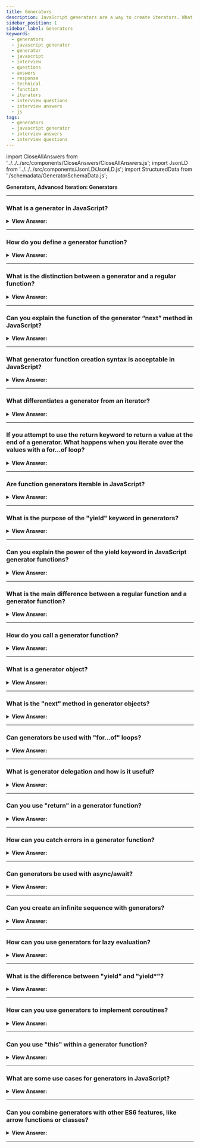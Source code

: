 ```yaml
---
title: Generators
description: JavaScript generators are a way to create iterators. What is the distinction between a generator and a regular function? Frontend Developer Interview Answers
sidebar_position: 1
sidebar_label: Generators
keywords:
  - generators
  - javascript generator
  - generator
  - javascript
  - interview
  - questions
  - answers
  - response
  - technical
  - function
  - iterators
  - interview questions
  - interview answers
  - js
tags:
  - generators
  - javascript generator
  - interview answers
  - interview questions
---
```


import CloseAllAnswers from '../../../src/components/CloseAnswers/CloseAllAnswers.js';
import JsonLD from '../../../src/components/JsonLD/JsonLD.js';
import StructuredData from './schemadata/GeneratorSchemaData.js';

<JsonLD data={StructuredData} />

<head>
  <title>JavaScript Generators | Frontend Phone Interview Questions</title>
</head>

**Generators, Advanced Iteration: Generators**

<CloseAllAnswers />

---

### What is a generator in JavaScript?

<details>
  <summary><strong>View Answer:</strong></summary>
  <div>
  <div><strong>Interview Response:</strong> A generator is a special kind of function that can pause and resume execution, allowing it to produce a sequence of values over time.
  </div><br />
  <div><strong className="codeExample">Code Example:</strong><br /><br />

  <div></div>

```js
// Full Implementation
function* generateSequence() {
  yield 1;
  yield 2;
  yield 3;
}

// "generator function" creates "generator object"
let generator = generateSequence();
console.log(generator); // creates: [object Generator]
```

  </div>
  </div>
</details>

---

### How do you define a generator function?

<details>
  <summary><strong>View Answer:</strong></summary>
  <div>
  <div><strong>Interview Response:</strong> You define a generator function using the "function*" keyword, followed by the function name and parentheses.</div><br />
  <div><strong className="codeExample">Code Example:</strong><br /><br />

  <div></div>

```js
// Full Implementation
function* generateSequence() {
  yield 1;
  yield 2;
  yield 3;
}

// "generator function" creates "generator object"
let generator = generateSequence();
console.log(generator); // creates: [object Generator]
```

  </div>
  </div>
</details>

---

### What is the distinction between a generator and a regular function?

<details>
  <summary><strong>View Answer:</strong></summary>
  <div>
  <div><strong>Interview Response:</strong> Regular functions return only one value (or nothing). Generators can return (“yield”) multiple values, one after another, on-demand.</div><br />
  <div><strong>Technical Response:</strong> Regular functions return only one value (or nothing). Generators can return (“yield”) multiple values, one after another, on-demand. They work great with iterables, allowing to create data-streams with ease. We need a special syntax construct to create a generator: function*, the so-called “generator function”. Generator functions behave differently from regular ones. When such a function gets called, it does not run its code. Instead, it returns a unique object, called “generator object”, to manage the execution.
  </div><br />
  <div><strong className="codeExample">Code Example:</strong><br /><br />

  <div></div>

```js
// Full Implementation
function* generateSequence() {
  yield 1;
  yield 2;
  yield 3;
}

// "generator function" creates "generator object"
let generator = generateSequence();
console.log(generator); // creates: [object Generator]
```

  </div>
  </div>
</details>

---

### Can you explain the function of the generator “next” method in JavaScript?

<details>
  <summary><strong>View Answer:</strong></summary>
  <div>
  <div><strong>Interview Response:</strong> The next() method returns an object with two properties, “done” and value. The done property returns false if a value exists; otherwise, true if the value returns undefined.
</div><br />
  <div><strong className="codeExample">Code Example:</strong><br /><br />

<strong>Syntax: </strong> generator.next(value);<br /><br />

  <div></div>

```js
function* gen() {
  yield 1;
  yield 2;
  yield 3;
}

const g = gen(); // "Generator { }"
g.next(); // "Object { value: 1, done: false }"
g.next(); // "Object { value: 2, done: false }"
g.next(); // "Object { value: 3, done: false }"
g.next(); // "Object { value: undefined, done: true }"
```

  </div>
  </div>
</details>

---

### What generator function creation syntax is acceptable in JavaScript?

<details>
  <summary><strong>View Answer:</strong></summary>
  <div>
  <div><strong>Interview Response:</strong> In JavaScript, we can create a generator function using the "function*" (pre-fixed implementation) keyword followed by the function name, parentheses, and curly braces enclosing the function body. Although, we can use the post-fixed implementation, it is not recommended.
</div><br />
  <div><strong>Interview Response:</strong> Two syntaxes are used to create generators, including the pre-fixed (function* f(…)) and post-fixed ( function *f(…)) function generator implementations. Both syntaxes are correct, but usually, the first syntax is preferred, as the star* denotes that it’s a generator function, it describes the kind, not the name, so it should stick with the function keyword.
</div><br />
  <div><strong className="codeExample">Code Example:</strong><br /><br />

  <div></div>

```js
// Pre-generator function
function* gen() {
  yield 1;
  yield 2;
  yield 3;
}

// Post-generator function
// function *gen() {
//   yield 1;
//   yield 2;
//   yield 3;
// }
```

  </div>
  </div>
</details>

---

### What differentiates a generator from an iterator?

<details>
  <summary><strong>View Answer:</strong></summary>
  <div>
  <div><strong>Interview Response:</strong> A generator is a special kind of function that produces a sequence of values and can pause/resume execution, while an iterator is an object used to traverse a sequence.
</div><br />
  <div><strong>Technical Response:</strong> While custom iterators are a useful tool, their creation requires careful programming due to the need to maintain their internal state explicitly. Generator functions provide a powerful alternative, and they allow you to define an iterative algorithm by writing a single function whose execution is not continuous. We use the function* syntax to create a new Generator function.
</div><br />
  <div><strong className="codeExample">Code Example:</strong><br /><br />

  <div></div>

```js
// Iterator
function makeRangeIterator(start = 0, end = Infinity, step = 1) {
  let nextIndex = start;
  let iterationCount = 0;

  const rangeIterator = {
    next: function () {
      let result;
      if (nextIndex < end) {
        result = { value: nextIndex, done: false };
        nextIndex += step;
        iterationCount++;
        return result;
      }
      return { value: iterationCount, done: true };
    },
  };
  return rangeIterator;
}

const it = makeRangeIterator(1, 10, 2);

let result = it.next();
while (!result.done) {
  console.log(result.value); // 1 3 5 7 9
  result = it.next();
}

console.log('Iterated over sequence of size: ', result.value);
// [5 numbers returned, that took interval in between: 0 to 10]

////////// GENERATOR EXAMPLE ////////////////

function* makeRangeIterator(start = 0, end = 100, step = 1) {
  let iterationCount = 0;
  for (let i = start; i < end; i += step) {
    iterationCount++;
    yield i;
  }
  return iterationCount;
}

let generator = makeRangeIterator(1, 10, 2);

for (let num of generator) {
  console.log(num); // 1 3 5 7 9
}
```

  </div>
  </div>
</details>

---

### If you attempt to use the return keyword to return a value at the end of a generator. What happens when you iterate over the values with a for…of loop?

<details>
  <summary><strong>View Answer:</strong></summary>
  <div>
  <div><strong>Interview Response:</strong> When using a for...of loop to iterate over a generator with a return statement, the loop ignores the returned value and stops when the "done" property is true.
</div><br />
  <div><strong>Technical Response:</strong> Since the generator has the done property with a false value for each value, excluding the last value of done equaling true. When you attempt to return a value instead of yielding one, the last value does not return because done is set to true. It’s because for..of iteration ignores the last value, when done: true.
</div><br />
  <div><strong className="codeExample">Code Example:</strong><br /><br />

  <div></div>

```js
function* generateSequence() {
  yield 1;
  yield 2;
  return 3; // { value: 3, done: true} does not yield
}

let generator = generateSequence();

for (let value of generator) {
  console.log(value); // 1, then 2, no 3
}
```

  </div>
  </div>
</details>

---

### Are function generators iterable in JavaScript?

<details>
  <summary><strong>View Answer:</strong></summary>
  <div>
  <div><strong>Interview Response:</strong> Yes, generator functions are iterable in JavaScript. When called, they produce a generator object which can be used to iterate through the yielded values.
</div><br />
  <div><strong>Technical Response:</strong> Generator functions do not initially execute their code when called. Instead, they return a particular type of iterator, called a Generator. The function can be called as many times as desired and returns a new Generator each time. Each generator iterates once.
</div><br />
  <div><strong className="codeExample">Code Example:</strong><br /><br />

  <div></div>

```js
function* makeIterator() {
  yield 1;
  yield 2;
}

const it = makeIterator();

for (const itItem of it) {
  console.log(itItem);
}

console.log(it[Symbol.iterator]() === it); // true;
// This example show us generator(iterator) is iterable object,
// which has the @@iterator method return the it (itself),
// and consequently, the it object can iterate only _once_.

// If we change it's @@iterator method to a function/generator
// which returns a new iterator/generator object, (it)
// can iterate many times

it[Symbol.iterator] = function* () {
  yield 2;
  yield 1;
};
```

  </div>
  </div>
</details>

---

### What is the purpose of the "yield" keyword in generators?

<details>
  <summary><strong>View Answer:</strong></summary>
  <div>
  <div><strong>Interview Response:</strong> The "yield" keyword is used in generator functions to pause execution and return a value to the caller.<br />
  </div>
  </div>
</details>

---

### Can you explain the power of the yield keyword in JavaScript generator functions?

<details>
  <summary><strong>View Answer:</strong></summary>
  <div>
  <div><strong>Interview Response:</strong> The "yield" keyword in JavaScript generators enables pausing function execution, returning values on-demand, and resuming later, allowing for powerful control flow and lazy evaluation.
</div><br />
  <div><strong>Technical Response:</strong> Generators are both powerful and flexible because yield is multi-functional. It not only returns the result outward but can pass a value inside the generator when we call generator.next(arg) with an argument, and that argument becomes the result of yield.
</div><br />
  <div><strong className="codeExample">Code Example:</strong><br /><br />

  <div></div>

```js
function* gen() {
  // Pass a question to the outer code and wait for an answer
  let result = yield '2 + 2 = ?'; // (*)

  console.log(result);
}

let generator = gen();

let question = generator.next().value; // <-- yield returns the value

generator.next(4); // --> pass the result into the generator
```

  </div>
  </div>
</details>

---

### What is the main difference between a regular function and a generator function?

<details>
  <summary><strong>View Answer:</strong></summary>
  <div>
  <div><strong>Interview Response:</strong> A regular function runs to completion, while a generator function can pause its execution and be resumed later.<br />
  </div>
  </div>
</details>

---

### How do you call a generator function?

<details>
  <summary><strong>View Answer:</strong></summary>
  <div>
  <div><strong>Interview Response:</strong> You call a generator function like a regular function, but it returns a generator object, which you can use to control the generator's execution.<br />
  </div>
  </div>
</details>

---

### What is a generator object?

<details>
  <summary><strong>View Answer:</strong></summary>
  <div>
  <div><strong>Interview Response:</strong> A generator object in JavaScript is a special type of function that can pause its execution and resume later, allowing it to produce a sequence of results over time, instead of computing them at once.
  </div><br />
  <div><strong className="codeExample">Code Example:</strong><br /><br />

  <div></div>

```js
function* idGenerator() {
    let id = 1;
    while (true) {
        yield id++;
    }
}

const gen = idGenerator();

console.log(gen.next().value); // 1
console.log(gen.next().value); // 2
console.log(gen.next().value); // 3
console.log(typeof idGenerator); // function
```

  </div>
  </div>
</details>

---

### What is the "next" method in generator objects?

<details>
  <summary><strong>View Answer:</strong></summary>
  <div>
  <div><strong>Interview Response:</strong> The "next" method is used to resume the execution of a generator function, returning the next yielded value wrapped in an object with "value" and "done" properties.
  </div>
  </div>
</details>

---

### Can generators be used with "for...of" loops?

<details>
  <summary><strong>View Answer:</strong></summary>
  <div>
  <div><strong>Interview Response:</strong> Yes, generators are iterable and can be used with "for...of" loops to iterate through the yielded values.
  </div><br />
  <div><strong className="codeExample">Code Example:</strong><br /><br />

  <div></div>

```js
function* idGenerator() {
    let id = 1;
    while (id <= 5) {
        yield id++;
    }
}

for (let value of idGenerator()) {
    console.log(value); // Logs 1, 2, 3, 4, 5
}
```

  </div>
  </div>
</details>

---

### What is generator delegation and how is it useful?

<details>
  <summary><strong>View Answer:</strong></summary>
  <div>
  <div><strong>Interview Response:</strong> Generator delegation is the process of using "yield*" to delegate to another generator, allowing you to combine and reuse generator functions more easily.
  </div><br />
  <div><strong className="codeExample">Code Example:</strong><br /><br />

  <div></div>

```js
function* gen1() {
    yield 1;
    yield 2;
}

function* gen2() {
    yield* gen1();
    yield 3;
}

let generator = gen2();

console.log(generator.next().value); // 1
console.log(generator.next().value); // 2
console.log(generator.next().value); // 3
```

In this example, `gen2` delegates to `gen1` using `yield*`. So when we start iterating over `gen2`, the first two values come from `gen1`, and the third value comes from `gen2` itself.

  </div>
  </div>
</details>

---

### Can you use "return" in a generator function?

<details>
  <summary><strong>View Answer:</strong></summary>
  <div>
  <div><strong>Interview Response:</strong> Yes, you can use "return" in a generator function in JavaScript. It will provide the final value for the generator and end the generator's execution, making the "done" property of the iterator object true.
  </div><br />
  <div><strong className="codeExample">Code Example:</strong><br /><br />

  <div></div>

```js
function* numberGenerator() {
    yield 1;
    yield 2;
    return 3;
}

const gen = numberGenerator();

console.log(gen.next()); // { value: 1, done: false }
console.log(gen.next()); // { value: 2, done: false }
console.log(gen.next()); // { value: 3, done: true }
```

In this example, after yielding 1 and 2, the generator function returns 3 and ends its execution.

  </div>
  </div>
</details>

---

### How can you catch errors in a generator function?

<details>
  <summary><strong>View Answer:</strong></summary>
  <div>
  <div><strong>Interview Response:</strong> You can catch errors in a generator function by using a try/catch block inside the function. Alternatively, call the generator's throw() method to pass an error directly into the generator.
  </div><br />
  <div><strong className="codeExample">Code Example:</strong><br /><br />

  <div></div>

**1. Using a try/catch block inside the generator function:**

```javascript
function* generatorFunction() {
    try {
        yield "Start";
        throw new Error("Error occurred");
    } catch (error) {
        console.log(error.message); // Logs "Error occurred"
    }
    yield "End";
}

const gen = generatorFunction();

console.log(gen.next()); // { value: "Start", done: false }
console.log(gen.next()); // Logs "Error occurred", then { value: "End", done: false }
```

**2. Using the generator's `throw()` method:**

```javascript
function* generatorFunction() {
    try {
        yield "Start";
    } catch (error) {
        console.log(error.message); // Logs "Error thrown into generator"
        yield "Caught";
    }
    yield "End";
}

const gen = generatorFunction();

console.log(gen.next()); // { value: "Start", done: false }
console.log(gen.throw(new Error("Error thrown into generator"))); // Logs "Error thrown into generator", then { value: "Caught", done: false }
console.log(gen.next()); // { value: "End", done: false }
```

In the first example, the error is thrown and caught within the generator. In the second, the error is thrown from outside the generator and caught within it.

  </div>
  </div>
</details>

---

### Can generators be used with async/await?

<details>
  <summary><strong>View Answer:</strong></summary>
  <div>
  <div><strong>Interview Response:</strong> Yes, generators can be combined with Promises and async/await to manage asynchronous operations. This can be achieved using libraries like co or techniques like async iterators (for-await-of).
  </div><br />
  <div><strong className="codeExample">Code Example:</strong><br /><br />

  <div></div>

Here's an example using async iterators (for-await-of) to handle asynchronous operations in a generator.

```javascript
async function* asyncGenerator() {
    const promises = [Promise.resolve(1), Promise.resolve(2), Promise.resolve(3)];
    for (const promise of promises) {
        yield promise;
    }
}

(async function() {
    for await (const value of asyncGenerator()) {
        console.log(value); // Logs 1, 2, 3
    }
})();
```

In this example, `asyncGenerator` is an asynchronous generator that yields promises. The `for await...of` loop then waits for each of these promises to resolve before logging the resolved value. This allows you to handle asynchronous operations within a generator in a linear, easy-to-understand way.

  </div>
  </div>
</details>

---

### Can you create an infinite sequence with generators?

<details>
  <summary><strong>View Answer:</strong></summary>
  <div>
  <div><strong>Interview Response:</strong> Yes, you can create an infinite sequence by using a loop that continuously yields values within a generator function.
  </div><br />
  <div><strong className="codeExample">Code Example:</strong><br /><br />

  <div></div>
  
Here's a simple example of an infinite sequence...

```javascript
function* infiniteSequence() {
    let i = 0;
    while (true) {
        yield i++;
    }
}

const gen = infiniteSequence();

console.log(gen.next().value); // 0
console.log(gen.next().value); // 1
console.log(gen.next().value); // 2
// This can go on indefinitely
```

In this example, the `infiniteSequence` generator will yield an infinite sequence of numbers. Because generators only calculate their yielded value when `.next()` is called, this won't cause any performance issues as long as you don't try to iterate over the entire sequence at once (which would be impossible, as it's infinite).

  </div>
  </div>
</details>

---

### How can you use generators for lazy evaluation?

<details>
  <summary><strong>View Answer:</strong></summary>
  <div>
  <div><strong>Interview Response:</strong> Generators allow for lazy evaluation by only computing the next value in a sequence when it's requested, rather than computing all values upfront.
  </div><br/>
  <div><strong>Technical Response:</strong> Generators in JavaScript are perfect for implementing lazy evaluation because they only compute their yielded values on demand. This means that you can have a generator that represents a large (or even infinite) sequence of values, but it only takes up a small amount of memory because it only computes values as they are needed.
  </div><br />
  <div><strong className="codeExample">Code Example:</strong><br /><br />

  <div></div>

Here's an example of using a generator for lazy evaluation...

```javascript
function* fibonacci() {
    let [prev, curr] = [0, 1];
    while (true) {
        yield curr;
        [prev, curr] = [curr, prev + curr];
    }
}

const gen = fibonacci();

console.log(gen.next().value); // 1
console.log(gen.next().value); // 1
console.log(gen.next().value); // 2
console.log(gen.next().value); // 3
console.log(gen.next().value); // 5
// And so on...
```

In this example, the `fibonacci` generator represents the infinite sequence of Fibonacci numbers. But even though this sequence is infinite, the generator only uses a constant amount of memory because it only computes the next Fibonacci number when `.next()` is called. This is the essence of lazy evaluation: only computing values as they are needed.

  </div>
  </div>
</details>

---

### What is the difference between "yield" and "yield*"?

<details>
  <summary><strong>View Answer:</strong></summary>
  <div>
  <div><strong>Interview Response:</strong> "yield" returns a single value from a generator, while "yield*" delegates to another generator or iterable, yielding all its values in sequence.
  </div><br />
  <div><strong className="codeExample">Code Example:</strong><br /><br />

  <div></div>

```javascript
function* generatorA() {
    yield 1;
    yield 2;
}

function* generatorB() {
    yield* generatorA();
    yield 3;
}

const gen = generatorB();

console.log(gen.next().value); // 1
console.log(gen.next().value); // 2
console.log(gen.next().value); // 3
```

In the above code, `yield*` in `generatorB` is delegating to `generatorA`.

  </div>
  </div>
</details>

---

### How can you use generators to implement coroutines?

<details>
  <summary><strong>View Answer:</strong></summary>
  <div>
  <div><strong>Interview Response:</strong> Generators can be used to implement coroutines by pausing and resuming execution between multiple generator functions, allowing for more complex control flow.
  </div><br />
  <div><strong className="codeExample">Code Example:</strong><br /><br />

  <div></div>

```javascript
function* coroutine() {
    console.log('Coroutine started');
    yield 'Yield 1';
    console.log('Coroutine resumed');
    yield 'Yield 2';
    console.log('Coroutine ended');
}

const gen = coroutine();

console.log(gen.next().value); // Logs "Coroutine started", then "Yield 1"
console.log(gen.next().value); // Logs "Coroutine resumed", then "Yield 2"
```

In this example, the `coroutine` function is a generator that yields two values. The `.next()` method is used to transfer control back and forth between the "main" routine (the sequence of console.log statements outside the generator) and the coroutine. This allows the coroutine and the main routine to cooperatively control the flow of the program.

  </div>
  </div>
</details>

---

### Can you use "this" within a generator function?

<details>
  <summary><strong>View Answer:</strong></summary>
  <div>
  <div><strong>Interview Response:</strong> Yes, you can use "this" within a generator function, but it's discouraged since generator functions are intended to be used with "new" or "call/apply" methods.
  </div>
  </div>
</details>

---

### What are some use cases for generators in JavaScript?

<details>
  <summary><strong>View Answer:</strong></summary>
  <div>
  <div><strong>Interview Response:</strong> Generators can be used for asynchronous control flow, lazy evaluation, infinite sequences, coroutines, and code that requires complex state management.
  </div><br />
  <div><strong className="codeExample">Code Example:</strong><br /><br />

  <div></div>

Pipelines Example

```js
function* multiplyByTwo(iterable) {
    for (const num of iterable) {
        yield num * 2;
    }
}

function* addOne(iterable) {
    for (const num of iterable) {
        yield num + 1;
    }
}

const numbers = [1, 2, 3, 4];
const pipeline = addOne(multiplyByTwo(numbers));

console.log(Array.from(pipeline)); // [3, 5, 7, 9]
```

  </div>
  </div>
</details>

---

### Can you combine generators with other ES6 features, like arrow functions or classes?

<details>
  <summary><strong>View Answer:</strong></summary>
  <div>
  <div><strong>Interview Response:</strong> Generators cannot be arrow functions, as they don't support "function*", but you can use generator functions as methods within ES6 classes.
  </div><br />
  <div><strong className="codeExample">Code Example:</strong><br /><br />

  <div></div>

```javascript
class MyClass {
    constructor(data) {
        this.data = data;
    }

    *dataGenerator() {
        for (let item of this.data) {
            yield item;
        }
    }
}

const myInstance = new MyClass([1, 2, 3, 4, 5]);
const gen = myInstance.dataGenerator();

console.log(gen.next().value); // 1
console.log(gen.next().value); // 2
console.log(gen.next().value); // 3
// And so on...
```

In this example, `dataGenerator` is a generator method inside the `MyClass` class. It yields the items in the `data` array one by one.

  </div>
  </div>
</details>

---
